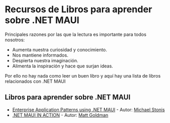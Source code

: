 # Recursos de Libros para aprender sobre .NET MAUI

Principales razones por las que la lectura es importante para todos nosotros:
- Aumenta nuestra curiosidad y conocimiento.
- Nos mantiene informados.
- Despierta nuestra imaginación.
- Alimenta la inspiración y hace que surjan ideas.

Por ello no hay nada como leer un buen libro y aquí hay una lista de libros relacionados con .NET MAUI

## Libros para aprender sobre .NET MAUI

* [Enterprise Application Patterns using .NET MAUI](https://aka.ms/maui-ebook) - Autor: [Michael Stonis](https://github.com/michaelstonis)
* [.NET MAUI IN ACTION](https://www.manning.com/books/dot-net-maui-in-action) - Autor: [Matt Goldman](https://github.com/mattgoldman)
